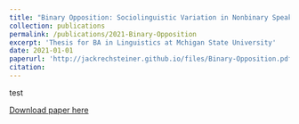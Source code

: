 ```yaml
---
title: "Binary Opposition: Sociolinguistic Variation in Nonbinary Speakers."
collection: publications
permalink: /publications/2021-Binary-Opposition
excerpt: 'Thesis for BA in Linguistics at Mchigan State University'
date: 2021-01-01
paperurl: 'http://jackrechsteiner.github.io/files/Binary-Opposition.pdf'
citation:
---
```

test

[Download paper here](http://jackrechsteiner.github.io/files/Binary-Opposition.pdf)
